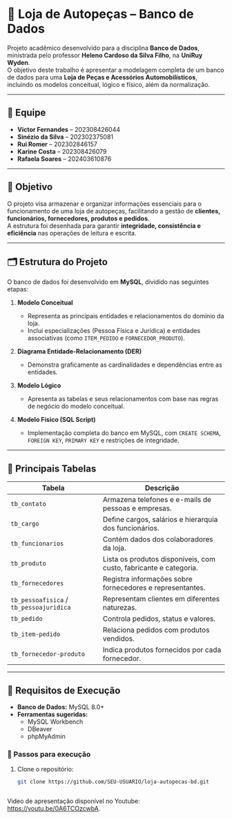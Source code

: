 # 🧩 Loja de Autopeças – Banco de Dados

Projeto acadêmico desenvolvido para a disciplina **Banco de Dados**, ministrada pelo professor **Heleno Cardoso da Silva Filho**, na **UniRuy Wyden**.  
O objetivo deste trabalho é apresentar a modelagem completa de um banco de dados para uma **Loja de Peças e Acessórios Automobilísticos**, incluindo os modelos conceitual, lógico e físico, além da normalização.

---

## 👥 Equipe

- **Victor Fernandes** – 202308426044  
- **Sinézio da Silva** – 202302375081  
- **Rui Romer** – 202302846157  
- **Karine Costa** – 202308426079  
- **Rafaela Soares** – 202403610876  

---

## 🧠 Objetivo

O projeto visa armazenar e organizar informações essenciais para o funcionamento de uma loja de autopeças, facilitando a gestão de **clientes, funcionários, fornecedores, produtos e pedidos**.  
A estrutura foi desenhada para garantir **integridade, consistência e eficiência** nas operações de leitura e escrita.

---

## 🗂️ Estrutura do Projeto

O banco de dados foi desenvolvido em **MySQL**, dividido nas seguintes etapas:

1. **Modelo Conceitual**  
   - Representa as principais entidades e relacionamentos do domínio da loja.
   - Inclui especializações (Pessoa Física e Jurídica) e entidades associativas (como `ITEM_PEDIDO` e `FORNECEDOR_PRODUTO`).

2. **Diagrama Entidade-Relacionamento (DER)**  
   - Demonstra graficamente as cardinalidades e dependências entre as entidades.

3. **Modelo Lógico**  
   - Apresenta as tabelas e seus relacionamentos com base nas regras de negócio do modelo conceitual.

4. **Modelo Físico (SQL Script)**  
   - Implementação completa do banco em MySQL, com `CREATE SCHEMA`, `FOREIGN KEY`, `PRIMARY KEY` e restrições de integridade.

---

## 🧾 Principais Tabelas

| Tabela | Descrição |
|--------|------------|
| `tb_contato` | Armazena telefones e e-mails de pessoas e empresas. |
| `tb_cargo` | Define cargos, salários e hierarquia dos funcionários. |
| `tb_funcionarios` | Contém dados dos colaboradores da loja. |
| `tb_produto` | Lista os produtos disponíveis, com custo, fabricante e categoria. |
| `tb_fornecedores` | Registra informações sobre fornecedores e representantes. |
| `tb_pessoafisica` / `tb_pessoajuridica` | Representam clientes em diferentes naturezas. |
| `tb_pedido` | Controla pedidos, status e valores. |
| `tb_item-pedido` | Relaciona pedidos com produtos vendidos. |
| `tb_fornecedor-produto` | Indica produtos fornecidos por cada fornecedor. |

---

## 💾 Requisitos de Execução

- **Banco de Dados:** MySQL 8.0+  
- **Ferramentas sugeridas:**  
  - MySQL Workbench  
  - DBeaver  
  - phpMyAdmin  

### 🔧 Passos para execução

1. Clone o repositório:
   ```bash
   git clone https://github.com/SEU-USUARIO/loja-autopecas-bd.git



Video de apresentação disponível no Youtube: https://youtu.be/0A6TCOzcwbA.

